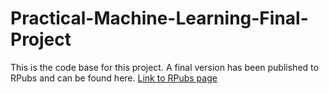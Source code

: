 # Practical-Machine-Learning-Final-Project

This is the code base for this project. A final version has been published to RPubs and can be found here. 
[Link to RPubs page](https://rpubs.com/znaboulsi/1038009)
